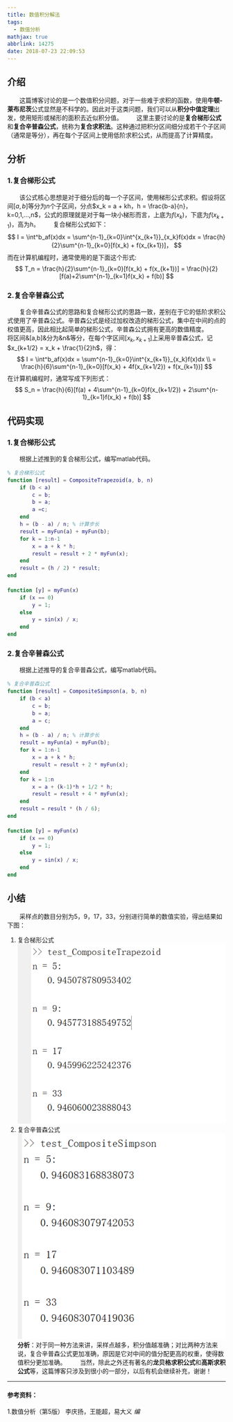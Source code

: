 ```yaml
---
title: 数值积分解法
tags:
  - 数值分析
mathjax: true
abbrlink: 14275
date: 2018-07-23 22:09:53
---
```

## 介绍
&emsp;&emsp;这篇博客讨论的是一个数值积分问题，对于一些难于求积的函数，使用**牛顿-莱布尼茨**公式显然是不科学的。因此对于这类问题，我们可以从**积分中值定理**出发，使用矩形或梯形的面积去近似积分值。
&emsp;&emsp;这里主要讨论的是**复合梯形公式**和**复合辛普森公式**，统称为**复合求积法**。这种通过把积分区间细分成若干个子区间（通常是等分），再在每个子区间上使用低阶求积公式，从而提高了计算精度。
<!-- more -->

## 分析
### 1.复合梯形公式
&emsp;&emsp;该公式核心思想是对于细分后的每一个子区间，使用梯形公式求积。假设将区间$[a,b]$等分为$n$个子区间，分点$x_k = a + kh，h = \frac{b-a}{n}，k=0,1,...,n$，公式的原理就是对于每一块小梯形而言，上底为$f(x_k)$，下底为$f(x_{k+1})$，高为$h$。
&emsp;&emsp;复合梯形公式如下：
$$
I = \int^b_af(x)dx = \sum^{n-1}_{k=0}\int^{x_{k+1}}_{x_k}f(x)dx = \frac{h}{2}\sum^{n-1}_{k=0}[f(x_k) + f(x_{k+1})]，
$$
而在计算机编程时，通常使用的是下面这个形式:
$$
    T_n = \frac{h}{2}\sum^{n-1}_{k=0}[f(x_k) + f(x_{k+1})] = \frac{h}{2}[f(a)+2\sum^{n-1}_{k=1}f(x_k) + f(b)]
$$


### 2.复合辛普森公式
&emsp;&emsp;复合辛普森公式的思路和复合梯形公式的思路一致，差别在于它的低阶求积公式使用了辛普森公式。辛普森公式是经过加权改造的梯形公式，集中在中间的点的权值更高，因此相比起简单的梯形公式，辛普森公式拥有更高的数值精度。
&emsp;&emsp;将区间&[a,b]&分为&n&等分，在每个字区间$[x_k, x_{k+1}]$上采用辛普森公式，记$x_{k+1/2} = x_k + \frac{1}{2}h$，得：
$$
I = \int^b_af(x)dx = \sum^{n-1}_{k=0}\int^{x_{k+1}}_{x_k}f(x)dx \\ = \frac{h}{6}\sum^{n-1}_{k=0}[f(x_k) + 4f(x_{k+1/2}) + f(x_{k+1})]
$$
在计算机编程时，通常写成下列形式：
$$
S_n = \frac{h}{6}[f(a) + 4\sum^{n-1}_{k=0}f(x_{k+1/2}) + 2\sum^{n-1}_{k=1}f(x_k) + f(b)]
$$
## 代码实现
### 1.复合梯形公式
&emsp;&emsp;根据上述推到的复合梯形公式，编写matlab代码。
```matlab
% 复合梯形公式
function [result] = CompositeTrapezoid(a, b, n)
    if (b < a)
        c = b;
        b = a;
        a =c;
    end
    h = (b - a) / n; % 计算步长
    result = myFun(a) + myFun(b);
    for k = 1:n-1
        x = a + k * h;
        result = result + 2 * myFun(x);
    end
    result = (h / 2) * result;
end

function [y] = myFun(x)
    if (x == 0)
        y = 1;
    else
        y = sin(x) / x;
    end
end

```
### 2.复合辛普森公式
&emsp;&emsp;根据上述推导的复合辛普森公式，编写matlab代码。
```matlab
% 复合辛普森公式
function [result] = CompositeSimpson(a, b, n)
    if (b < a)
        c = b;
        b = a;
        a = c;
    end
    h = (b - a) / n; % 计算步长
    result = myFun(a) + myFun(b);
    for k = 1:n-1
        x = a + k * h;
        result = result + 2 * myFun(x);
    end
    for k = 1:n
        x = a + (k-1)*h + 1/2 * h;
        result = result + 4 * myFun(x);
    end
    result = result * (h / 6);
end

function [y] = myFun(x)
    if (x == 0)
        y = 1;
    else
        y = sin(x) / x;
    end
end
```
## 小结
&emsp;&emsp;采样点的数目分别为5，9，17，33，分别进行简单的数值实验，得出结果如下图：
1. 复合梯形公式
![数值积分结果分析1](https://raw.githubusercontent.com/leungyukshing/Numerical-Computation-Methods/master/%E6%95%B0%E5%80%BC%E8%AE%A1%E7%AE%97%E7%AC%AC%E4%BA%8C%E6%AC%A1%E5%AE%9E%E9%AA%8C/Images/%E6%95%B0%E5%80%BC%E7%A7%AF%E5%88%86%EF%BC%88%E6%A2%AF%E5%BD%A2%EF%BC%89.png)
2. 复合辛普森公式
![数值积分结果分析2](https://raw.githubusercontent.com/leungyukshing/Numerical-Computation-Methods/master/%E6%95%B0%E5%80%BC%E8%AE%A1%E7%AE%97%E7%AC%AC%E4%BA%8C%E6%AC%A1%E5%AE%9E%E9%AA%8C/Images/%E6%95%B0%E5%80%BC%E7%A7%AF%E5%88%86%EF%BC%88%E8%BE%9B%E6%99%AE%E6%A3%AE%EF%BC%89.png)
**分析**：对于同一种方法来讲，采样点越多，积分值越准确；对比两种方法来说，复合辛普森公式更加准确，原因是它对中间的值分配更高的权重，使得数值积分更加准确。
&emsp;&emsp;当然，除此之外还有著名的**龙贝格求积公式**和**高斯求积公式**等，这篇博客只涉及到很小的一部分，以后有机会继续补充，谢谢！


---
#### 参考资料：
1.数值分析（第5版）  李庆扬，王能超，易大义 *编*
